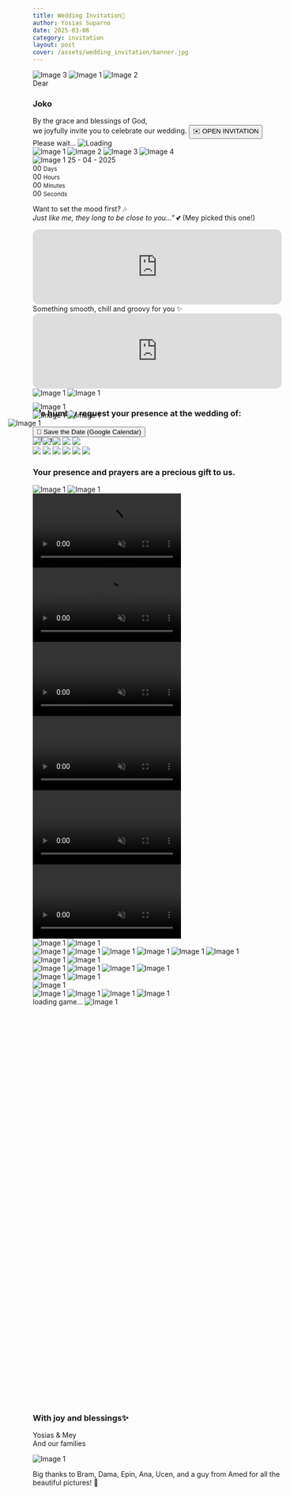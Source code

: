 ```yaml
---
title: Wedding Invitation💍
author: Yosias Suparno
date: 2025-03-06
category: invitation
layout: post
cover: /assets/wedding_invitation/banner.jpg
---
```


<link rel="stylesheet" href="/assets/wedding_invitation/wedding.css">

<!-- loading page -->
<div id="wed-overlay">
    <!-- <img src="/assets/wedding_invitation/images/content/opening-small-background.jpg" class="image-overlay-container" alt="Full Width Image"> -->
    <div class="cover-container">
      <img src="/assets/wedding_invitation/images/content/opening-small-background.jpg" alt="Image 3" class="cover-overlay">
      <img src="/assets/wedding_invitation/images/content/opening-small-name2.png" alt="Image 1" class="cover-overlay">
      <img src="/assets/wedding_invitation/images/content/opening-small-title.png" alt="Image 2" class="cover-overlay">
    <div class="cover-overlay wed-close-section">
        <span>Dear</span>
        <h3 id="receivername">Joko</h3> 
        <span>
By the grace and blessings of God, <br/>
we joyfully invite you to celebrate our wedding.
        </span>
        <button id="wed-close-btn">✉️ OPEN INVITATION</button>
        <div class="loading-screen" id="loading-homescreen">
    Please wait...
    <img src="/assets/wedding_invitation/images/content/loading.gif" alt="Loading">
</div>
    </div>
</div>
</div>

<!-- first gallery -->
<div class="wed-image-wrapper">
  <div class="wed-image-container">
      <img src="/assets/wedding_invitation/images/content/earth-small2.jpg" alt="Image 1">
      <img src="/assets/wedding_invitation/images/content/water-small2.gif" alt="Image 2">
      <img src="/assets/wedding_invitation/images/content/fire-small2.jpg" alt="Image 3">
      <img src="/assets/wedding_invitation/images/content/wind-small2.jpg" alt="Image 4">
      <!-- Center Image Positioned Correctly -->
      <div class="wed-center-bottom-image-container">
          <img src="/assets/wedding_invitation/images/content/opening-small-name-short.png" alt="Image 1" class="wed-center-image">
          <span class="wed-center-span">25 - 04 - 2025</span>
      </div>
      
  </div>
</div>


<div class="cd-countdown-wrapper">
  <div class="cd-countdown">
    <div class="cd-time-box">
      <span id="days">00</span>
      <small>Days</small>
    </div>
    <div class="cd-time-box">
      <span id="hours">00</span>
      <small>Hours</small>
    </div>
    <div class="cd-time-box">
      <span id="minutes">00</span>
      <small>Minutes</small>
    </div>
    <div class="cd-time-box">
      <span id="seconds">00</span>
      <small>Seconds</small>
    </div>
  </div>
</div>
<script src="/assets/wedding_invitation/countdown.js"></script>

Want to set the mood first? 🎶 <br/>
<i>Just like me, they long to be close to you..."</i> 💕 (Mey picked this one!)
<iframe style="border-radius:12px" src="https://open.spotify.com/embed/track/0pJfOGfXolKFrlMUJIAiib?utm_source=generator&theme=0" width="100%" height="152" frameBorder="0" allowfullscreen="" allow="autoplay; clipboard-write; encrypted-media; fullscreen; picture-in-picture" loading="lazy"></iframe>
Something smooth, chill and groovy for you ✨
<iframe style="border-radius:12px" src="https://open.spotify.com/embed/track/3jyGsM8Jfk6163HADlNAIg?utm_source=generator&theme=0" width="100%" height="152" frameBorder="0" allowfullscreen="" allow="autoplay; clipboard-write; encrypted-media; fullscreen; picture-in-picture" loading="lazy"></iframe>

<br/>
 <div class="verse-container">
          <div class="verse verse-rotate1">
            <img src="/assets/wedding_invitation/images/content/verse1-bg.jpg" alt="Image 1">
            <img src="/assets/wedding_invitation/images/content/verse1.png" alt="Image 1">
          </div>
  </div>

### We humbly request your presence at the wedding of:
<div class="mempelai-container">
  <div class="mempelai">
          <div class="mempelai-detail-box">
          <img src="/assets/wedding_invitation/images/content/garden-name-bg.png" alt="Image 1">
          <img src="/assets/wedding_invitation/images/content/garden-name.png" alt="Image 1">
          </div>
          <div class="mempelai-box">
            <img src="/assets/wedding_invitation/images/content/garden.jpg" alt="Image 1">
          </div>
  </div>
<!-- <h3 style="text-align: center; margin: 0px">&</h3> -->
<div class="mempelai">
<div class="mempelai-box" style="margin: -50px; z-index: 1000;">
            <img src="/assets/wedding_invitation/images/content/ampersand.png" alt="Image 1">
          </div>
          </div>
  <div class="mempelai">
          <div class="mempelai-box">
            <img src="/assets/wedding_invitation/images/content/flower.jpg" alt="Image 1">
          </div>
          <div class="mempelai-detail-box2">
          <img src="/assets/wedding_invitation/images/content/flower-name-bg.png" alt="Image 1">
          <img src="/assets/wedding_invitation/images/content/flower-name.png" alt="Image 1">
          </div>
  </div>
</div>

<div class="sv-dt-container">
  <a href="https://www.google.com/calendar/render?action=TEMPLATE&text=Yosias+%26+Mey's+Wedding&dates=20250525T020000Z/20250525T080000Z&details=Join+us+to+celebrate+the+wedding+of+Yosias+%26+Mey!&location=Malang" target="_blank" rel="noopener noreferrer">
      <button class="sv-date-btn">📅 Save the Date (Google Calendar)</button>
  </a>
</div>

<!-- infographic -->
<div class="infogr-container">
    <div class="infogr-cer">
      <img src="/assets/wedding_invitation/images/content/ceremony/bg.jpg">
      <img class="cer-info2" src="/assets/wedding_invitation/images/content/ceremony/info2.png">
      <img class="cer-info1" src="/assets/wedding_invitation/images/content/ceremony/info1.png">
      <img class="cer-obj" src="/assets/wedding_invitation/images/content/ceremony/obj.png">
      <img class="cer-info3" src="/assets/wedding_invitation/images/content/ceremony/info3.png">
    </div>
</div>

 <div class="infogr-container">
    <div class="infogr-oph">
      <img src="/assets/wedding_invitation/images/content/openhouse/bg.jpg">
      <img class="oph-obj" src="/assets/wedding_invitation/images/content/openhouse/obj.png">
      <img class="oph-obj2" src="/assets/wedding_invitation/images/content/openhouse/obj2.png">
      <img class="oph-info1" src="/assets/wedding_invitation/images/content/openhouse/info1.png">
      <img class="oph-info2" src="/assets/wedding_invitation/images/content/openhouse/info2.png">
      <img class="oph-info3" src="/assets/wedding_invitation/images/content/openhouse/info3.png">
    </div>
</div>

### Your presence and prayers are a precious gift to us.

 <div class="verse-container">
          <div class="verse verse-rotate2">
            <img src="/assets/wedding_invitation/images/content/verse2-bg.jpg" alt="Image 1" style="aspect-ratio: 16:9;">
            <img src="/assets/wedding_invitation/images/content/verse2.png" alt="Image 1" style="aspect-ratio: 16:9;">
          </div>
  </div>

<div class="video-container">
  <video class="video3"  id="myVideo" autoplay loop muted playsinline>
          <source src="/assets/wedding_invitation/images/content/moment/video2.mp4" type="video/mp4">
          Your browser does not support the video tag.
  </video>
  <video class="video3"  id="myVideo" autoplay loop muted playsinline>
          <source src="/assets/wedding_invitation/images/content/moment/video1.mp4" type="video/mp4">
          Your browser does not support the video tag.
  </video>

  <video class="video3"  id="myVideo" autoplay loop muted playsinline>
          <source src="/assets/wedding_invitation/images/content/moment/video3.mp4" type="video/mp4">
          Your browser does not support the video tag.
  </video>
</div>



<div class="video-container">
  <video class="video3" id="myVideo" autoplay loop muted playsinline>
          <source src="/assets/wedding_invitation/images/content/moment/video4.mp4" type="video/mp4">
          Your browser does not support the video tag.
  </video>
  <video class="video3" id="myVideo" autoplay loop muted playsinline>
          <source src="/assets/wedding_invitation/images/content/moment/video5.mp4" type="video/mp4">
          Your browser does not support the video tag.
  </video>
  <video class="video3" id="myVideo" autoplay loop muted playsinline>
          <source src="/assets/wedding_invitation/images/content/moment/video6.mp4" type="video/mp4">
          Your browser does not support the video tag.
  </video>
</div>

<div class="verse-container">
          <div class="verse verse-rotate3">
            <img src="/assets/wedding_invitation/images/content/verse3-bg.jpg" alt="Image 1" style="aspect-ratio: 16:9;">
            <img src="/assets/wedding_invitation/images/content/verse3.png" alt="Image 1" style="aspect-ratio: 16:9;">
          </div>
  </div>

<!-- second gallery -->
<div class="wed-image-wrapper">
  <div class="wed-image-container">
      <img src="/assets/wedding_invitation/images/content/moment/moment1.jpg" alt="Image 1">
      <img src="/assets/wedding_invitation/images/content/moment/moment2.jpg" alt="Image 1">
      <img src="/assets/wedding_invitation/images/content/moment/moment3.jpg" alt="Image 1">
      <img src="/assets/wedding_invitation/images/content/moment/moment4.jpg" alt="Image 1">
      <img src="/assets/wedding_invitation/images/content/moment/moment5.jpg" alt="Image 1">
      <img src="/assets/wedding_invitation/images/content/moment/moment6.jpg" alt="Image 1">
  </div>
</div>

<div class="verse-container">
          <div class="verse verse-rotate4">
            <img src="/assets/wedding_invitation/images/content/verse4-bg.jpg" alt="Image 1" style="aspect-ratio: 16:9;">
            <img src="/assets/wedding_invitation/images/content/verse4.png" alt="Image 1" style="aspect-ratio: 16:9;">
          </div>
  </div>

<!-- second gallery -->
<div class="wed-image-wrapper">
  <div class="wed-image-container">
      <img src="/assets/wedding_invitation/images/content/moment/moment7.jpg" alt="Image 1">
      <img src="/assets/wedding_invitation/images/content/moment/moment8.jpg" alt="Image 1">
      <img src="/assets/wedding_invitation/images/content/moment/moment9.jpg" alt="Image 1">
      <img src="/assets/wedding_invitation/images/content/moment/moment10.jpg" alt="Image 1">
  </div>
</div>


<div class="verse-container">
          <div class="verse verse-rotate5">
            <img src="/assets/wedding_invitation/images/content/verse5-bg.jpg" alt="Image 1" style="aspect-ratio: 16:9;">
            <img src="/assets/wedding_invitation/images/content/verse5.png" alt="Image 1" style="aspect-ratio: 16:9;">
          </div>
  </div>

<!-- third gallery -->
<div class="wed-image-wrapper">
<div style="display: flex">
  <img src="/assets/wedding_invitation/images/content/moment/moment11.jpg" alt="Image 1" style="margin: 0px">
  </div>
  <div class="wed-image-container">
      <img src="/assets/wedding_invitation/images/content/moment/moment12.jpg" alt="Image 1">
      <img src="/assets/wedding_invitation/images/content/moment/moment13.jpg" alt="Image 1">
      <img src="/assets/wedding_invitation/images/content/moment/moment14.jpg" alt="Image 1">
      <img src="/assets/wedding_invitation/images/content/moment/moment15.jpg" alt="Image 1">
  </div>
</div>



<div class="loading-screen" id="loading-screen">
          loading game...
          <img src="/assets/wedding_invitation/images/content/loading.gif" alt="Image 1" >
        </div>
<iframe id="gameIframe" src="/assets/wedding_invitation/game.html" style="width: 100%; aspect-ratio: 4 / 5; border: none; display: none;"></iframe>


<div class="rsvp">
      <iframe id="rsvpiframe" width="640" height="800" frameborder="0" marginheight="0" marginwidth="0"></iframe>

</div>

### With joy and blessings✨
Yosias & Mey <br>
And our families

<!-- third gallery -->
<div class="wed-image-wrapper">
  <img src="/assets/wedding_invitation/images/content/moment/moment16.jpg" alt="Image 1">
</div>

Big thanks to Bram, Dama, Epin, Ana, Ucen, and a guy from Amed for all the beautiful pictures! 🙌

<script>
        document.getElementById("wed-close-btn").addEventListener("click", function() {
            document.getElementById("wed-overlay").style.display = "none";
        });


        // Function to update the paragraph with the hash value
        function updateHashValue() {
            // Get the hash value without the #
            let hash = window.location.hash.substring(1);
            
            // Set the text inside the <p> tag
            document.getElementById("receivername").textContent = hash ? `${hash}` : "-";
        }

        // Run on page load
        updateHashValue();

        // Update the value when the hash changes
        window.addEventListener("hashchange", updateHashValue);


        document.getElementById('gameIframe').onload = function () {
            document.getElementById('loading-screen').style.display = 'none'; // Hide loading text
            document.getElementById('gameIframe').style.display = 'inline-block'; // Show iframe
        };

        document.querySelector('.mempelai-detail-box').addEventListener('click', function() {
            this.classList.toggle('rotated');
        });

        document.querySelector('.mempelai-detail-box2').addEventListener('click', function() {
            this.classList.toggle('rotated');
        });

        // document.querySelector('.infogr-container').addEventListener('click', function() {
        //     document.querySelector('.infogr-cer').classList.toggle('active');
        // });

        document.querySelector('.infogr-cer').addEventListener('click', function() {
            this.classList.toggle('active');
        });

        document.querySelector('.infogr-oph').addEventListener('click', function() {
            this.classList.toggle('active');
        });

        function updateIframe() {
            // Get the hash value (without the # symbol)
            let hashValue = window.location.hash.substring(1);

            // Default name if no hash is provided
            let name = decodeURIComponent(hashValue) || "-"; 

            // Construct the new URL with the updated name
            let formUrl = `https://docs.google.com/forms/d/e/1FAIpQLSed8X8v1qMGX_-O_le0-70dmOmWEFjKxcBXUjaspg4dl4Wu0Q/viewform?embedded=true&usp=pp_url&entry.895884958=${encodeURIComponent(name)}&entry.1817839479=%F0%9F%99%8C+Absolutely!&entry.2074991446=Congrats,+lovebirds!+Now+go+enjoy+your+forever!+%F0%9F%95%8A%EF%B8%8F%F0%9F%92%8D`;

            // Update the iframe src
            document.getElementById("rsvpiframe").src = formUrl;
        }

        // Run when the page loads
        updateIframe();

        // Run when the hash changes
        window.addEventListener("hashchange", updateIframe);

        document.addEventListener("click", () => {
          document.getElementById("myVideo").play();
        });

        document.querySelector('.verse-rotate1').addEventListener('click', function() {
            this.classList.toggle('rotated');
        });

        document.querySelector('.verse-rotate2').addEventListener('click', function() {
            this.classList.toggle('rotated');
        });

        document.querySelector('.verse-rotate3').addEventListener('click', function() {
            this.classList.toggle('rotated');
        });

        document.querySelector('.verse-rotate4').addEventListener('click', function() {
            this.classList.toggle('rotated');
        });

        document.querySelector('.verse-rotate5').addEventListener('click', function() {
            this.classList.toggle('rotated');
        });

        setTimeout(() => {
        // Hide loading screen
        document.getElementById("loading-homescreen").style.display = "none";
        // Show the button
        document.getElementById("wed-close-btn").style.display = "inline-block";
    }, 4000); // 5 seconds delay

</script>